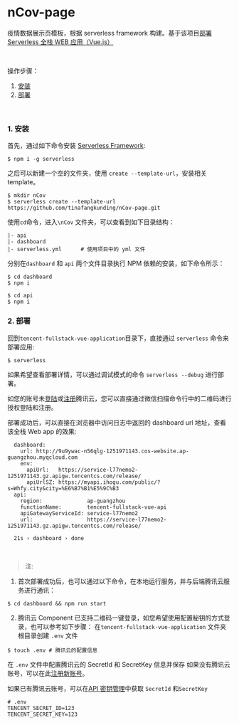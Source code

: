 # nCov-page
疫情数据展示页模板，根据 serverless framework 构建。基于该项目[部署 Serverless 全栈 WEB 应用（Vue.js）](https://github.com/serverless/components/tree/master/templates/tencent-fullstack-vue-application)

&nbsp;

操作步骤：

1. [安装](#1-安装)
2. [部署](#2-部署)

&nbsp;

### 1. 安装

首先，通过如下命令安装 [Serverless Framework](https://www.github.com/serverless/serverless):

```console
$ npm i -g serverless
```

之后可以新建一个空的文件夹，使用 `create --template-url`，安装相关 template。

```console
$ mkdir nCov
$ serverless create --template-url https://github.com/tinafangkunding/nCov-page.git
```

使用`cd`命令，进入`\nCov` 文件夹，可以查看到如下目录结构：

```
|- api
|- dashboard
|- serverless.yml      # 使用项目中的 yml 文件
```

分别在`dashboard` 和 `api` 两个文件目录执行 NPM 依赖的安装，如下命令所示：

```console
$ cd dashboard
$ npm i
```

```
$ cd api
$ npm i
```

### 2. 部署

回到`tencent-fullstack-vue-application`目录下，直接通过 `serverless` 命令来部署应用:

```console
$ serverless
```

如果希望查看部署详情，可以通过调试模式的命令 `serverless --debug` 进行部署。

如您的账号未[登陆](https://cloud.tencent.com/login)或[注册](https://cloud.tencent.com/register)腾讯云，您可以直接通过微信扫描命令行中的二维码进行授权登陆和注册。

部署成功后，可以直接在浏览器中访问日志中返回的 dashboard url 地址，查看该全栈 Web app 的效果:

```
  dashboard: 
    url: http://9u9ywac-n56qlg-1251971143.cos-website.ap-guangzhou.myqcloud.com
    env: 
      apiUrl:   https://service-l77nemo2-1251971143.gz.apigw.tencentcs.com/release/
      apiUrlSZ: https://myapi.ihogu.com/public/?s=Whfy.city&city=%E6%B7%B1%E5%9C%B3
  api: 
    region:              ap-guangzhou
    functionName:        tencent-fullstack-vue-api
    apiGatewayServiceId: service-l77nemo2
    url:                 https://service-l77nemo2-1251971143.gz.apigw.tencentcs.com/release/

  21s › dashboard › done
```

&nbsp;

> 注:

1. 首次部署成功后，也可以通过以下命令，在本地运行服务，并与后端腾讯云服务进行通讯：

```console
$ cd dashboard && npm run start
```

2. 腾讯云 Component 已支持二维码一键登录，如您希望使用配置秘钥的方式登录，也可以参考如下步骤：
   在`tencent-fullstack-vue-application` 文件夹根目录创建 `.env` 文件

```console
$ touch .env # 腾讯云的配置信息
```

在 `.env` 文件中配置腾讯云的 SecretId 和 SecretKey 信息并保存
如果没有腾讯云账号，可以在此[注册新账号](https://cloud.tencent.com/register)。

如果已有腾讯云账号，可以在[API 密钥管理](https://console.cloud.tencent.com/cam/capi)中获取 `SecretId` 和`SecretKey`

```
# .env
TENCENT_SECRET_ID=123
TENCENT_SECRET_KEY=123
```
